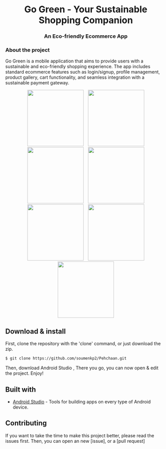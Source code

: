 <h1 align="center">Go Green - Your Sustainable Shopping Companion</h1>
<h3 align="center">An Eco-friendly Ecommerce App</h3>

### About the project
Go Green is a mobile application that aims to provide users with a sustainable and eco-friendly shopping experience. The app includes standard ecommerce features such as login/signup, profile management, product gallery, cart functionality, and seamless integration with a sustainable payment gateway.

<p align="center">
  <img src="https://omstar.co.in/public/uploads/all/Screenshot_gg_0.png" width="176" hspace="5">
  <img src="https://omstar.co.in/public/uploads/all/Screenshot_gg_1.png" width="176" hspace="5">
  <img src="https://omstar.co.in/public/uploads/all/Screenshot_gg_2.png" width="176" hspace="5">
  <img src="https://omstar.co.in/public/uploads/all/Screenshot_gg_3.png" width="176" hspace="5">
  <img src="https://omstar.co.in/public/uploads/all/Screenshot_gg_4.png" width="176" hspace="5">
  <img src="https://omstar.co.in/public/uploads/all/Screenshot_gg_5.png" width="176" hspace="5">
  <img src="https://omstar.co.in/public/uploads/all/Screenshot_gg_6.png" width="176" hspace="5">
</p>

## Download & install

First, clone the repository with the 'clone' command, or just download the zip.

```
$ git clone https://github.com/soumenkp2/Pehchaan.git
```

Then, download Android Studio , 
There you go, you can now open & edit the project. Enjoy!

## Built with
- [Android Studio](https://developer.android.com/studio/index.html/) - Tools for building apps on every type of Android device.


## Contributing

If you want to take the time to make this project better, please read the issues first. Then, you can open an new [issue], or a [pull request]

